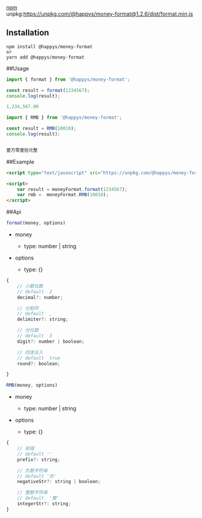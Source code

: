 [npm](https://www.npmjs.com/package/@happys/money-format)   
unpkg:https://unpkg.com/@happys/money-format@1.2.6/dist/format.min.js

## Installation
```shell script
npm install @happys/money-format
or 
yarn add @happys/money-format
```


##Usage

```js
import { format } from '@happys/money-format';

const result = format(1234567);
console.log(result);

1,234,567.00
```

```js
import { RMB } from '@happys/money-format';

const result = RMB(10010);
console.log(result);


壹万零壹拾元整
```

##Example
```html
<script type="text/javascript" src="https://unpkg.com/@happys/money-format@1.2.6/dist/format.min.js"></script>

<script>
    var result = moneyFormat.format(1234567);
    var rmb =  moneyFormat.RMB(10010);
</script>
```

##Api

```js
format(money, options)
```

* money
    - type: number | string
    
* options 
    - type: {}
   
```js
{
    // 小数位数
    // default  2
    decimal?: number;

    // 分割符
    // default  ,
    delimiter?: string;

    // 分位数
    // default  3
    digit?: number | boolean;

    // 四舍五入
    // default  true
    round?: boolean;

}
```

```js
RMB(money, options)
```

* money
    - type: number | string

* options
    - type: {}
```js
{
    // 前缀
    // default ''
    prefix?: string;

    // 负数字符串
    // default '负'
    negativeStr?: string | boolean;

    // 整数字符串
    // default  '整'
    integerStr?: string;
}
```


